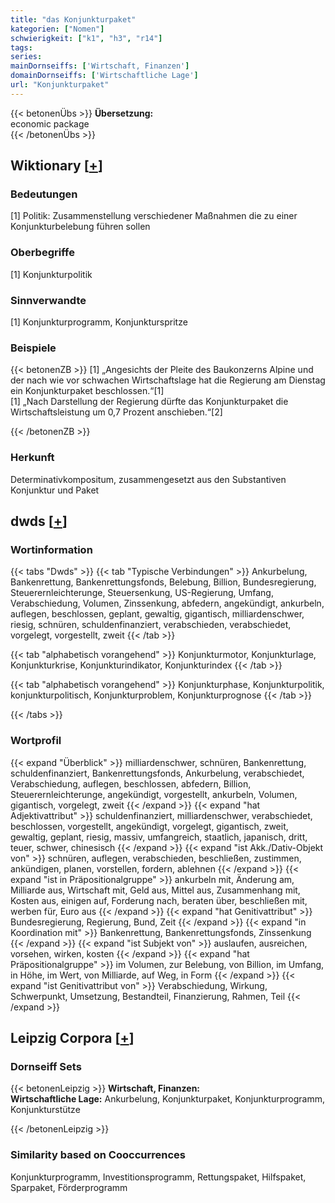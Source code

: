 ```yaml
---
title: "das Konjunkturpaket"
kategorien: ["Nomen"]
schwierigkeit: ["k1", "h3", "r14"]
tags:
series:
mainDornseiffs: ['Wirtschaft, Finanzen']
domainDornseiffs: ['Wirtschaftliche Lage']
url: "Konjunkturpaket"
---
```


{{< betonenÜbs >}}
**Übersetzung:**  
economic package  
{{< /betonenÜbs >}}

## Wiktionary [[+](https://de.wiktionary.org/wiki/Konjunkturpaket)]

### Bedeutungen
[1] Politik: Zusammenstellung verschiedener Maßnahmen die zu einer Konjunkturbelebung führen sollen  

### Oberbegriffe
[1] Konjunkturpolitik  

### Sinnverwandte
[1] Konjunkturprogramm, Konjunkturspritze  

### Beispiele
{{< betonenZB >}}
[1] „Angesichts der Pleite des Baukonzerns Alpine und der nach wie vor schwachen Wirtschaftslage hat die Regierung am Dienstag ein Konjunkturpaket beschlossen.“[1]  
[1] „Nach Darstellung der Regierung dürfte das Konjunkturpaket die Wirtschaftsleistung um 0,7 Prozent anschieben.“[2]  

{{< /betonenZB >}}
### Herkunft
Determinativkompositum, zusammengesetzt aus den Substantiven Konjunktur und Paket  



## dwds [[+](https://www.dwds.de/wb/Konjunkturpaket)]

### Wortinformation
{{< tabs "Dwds" >}}
{{< tab "Typische Verbindungen" >}}
Ankurbelung, Bankenrettung, Bankenrettungsfonds, Belebung, Billion, Bundesregierung, Steuerernleichterunge, Steuersenkung, US-Regierung, Umfang, Verabschiedung, Volumen, Zinssenkung, abfedern, angekündigt, ankurbeln, auflegen, beschlossen, geplant, gewaltig, gigantisch, milliardenschwer, riesig, schnüren, schuldenfinanziert, verabschieden, verabschiedet, vorgelegt, vorgestellt, zweit
{{< /tab >}}

{{< tab "alphabetisch vorangehend" >}}
Konjunkturmotor, Konjunkturlage, Konjunkturkrise, Konjunkturindikator, Konjunkturindex
{{< /tab >}}

{{< tab "alphabetisch vorangehend" >}}
Konjunkturphase, Konjunkturpolitik, konjunkturpolitisch, Konjunkturproblem, Konjunkturprognose
{{< /tab >}}

{{< /tabs >}}

### Wortprofil
{{< expand "Überblick" >}} milliardenschwer, schnüren, Bankenrettung, schuldenfinanziert, Bankenrettungsfonds, Ankurbelung, verabschiedet, Verabschiedung, auflegen, beschlossen, abfedern, Billion, Steuerernleichterunge, angekündigt, vorgestellt, ankurbeln, Volumen, gigantisch, vorgelegt, zweit {{< /expand >}}
{{< expand "hat Adjektivattribut" >}} schuldenfinanziert, milliardenschwer, verabschiedet, beschlossen, vorgestellt, angekündigt, vorgelegt, gigantisch, zweit, gewaltig, geplant, riesig, massiv, umfangreich, staatlich, japanisch, dritt, teuer, schwer, chinesisch {{< /expand >}}
{{< expand "ist Akk./Dativ-Objekt von" >}} schnüren, auflegen, verabschieden, beschließen, zustimmen, ankündigen, planen, vorstellen, fordern, ablehnen {{< /expand >}}
{{< expand "ist in Präpositionalgruppe" >}} ankurbeln mit, Änderung am, Milliarde aus, Wirtschaft mit, Geld aus, Mittel aus, Zusammenhang mit, Kosten aus, einigen auf, Forderung nach, beraten über, beschließen mit, werben für, Euro aus {{< /expand >}}
{{< expand "hat Genitivattribut" >}} Bundesregierung, Regierung, Bund, Zeit {{< /expand >}}
{{< expand "in Koordination mit" >}} Bankenrettung, Bankenrettungsfonds, Zinssenkung {{< /expand >}}
{{< expand "ist Subjekt von" >}} auslaufen, ausreichen, vorsehen, wirken, kosten {{< /expand >}}
{{< expand "hat Präpositionalgruppe" >}} im Volumen, zur Belebung, von Billion, im Umfang, in Höhe, im Wert, von Milliarde, auf Weg, in Form {{< /expand >}}
{{< expand "ist Genitivattribut von" >}} Verabschiedung, Wirkung, Schwerpunkt, Umsetzung, Bestandteil, Finanzierung, Rahmen, Teil {{< /expand >}}

## Leipzig Corpora [[+](https://corpora.uni-leipzig.de/en/res?word=Konjunkturpaket&corpusId=deu_newscrawl-public_2018)]

### Dornseiff Sets
{{< betonenLeipzig >}}
**Wirtschaft, Finanzen:**  
**Wirtschaftliche Lage:** Ankurbelung, Konjunkturpaket, Konjunkturprogramm, Konjunkturstütze  

{{< /betonenLeipzig >}}

### Similarity based on Cooccurrences
Konjunkturprogramm, Investitionsprogramm, Rettungspaket, Hilfspaket, Sparpaket, Förderprogramm

